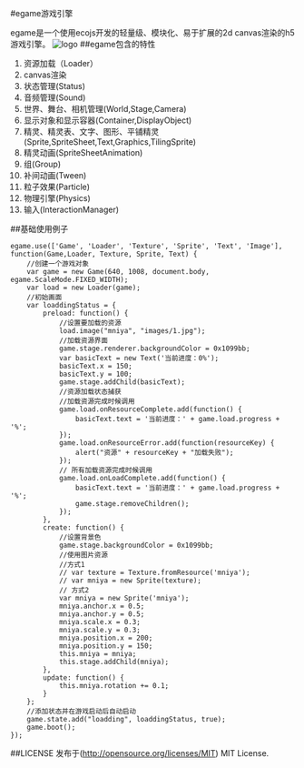 #egame游戏引擎

egame是一个使用ecojs开发的轻量级、模块化、易于扩展的2d canvas渲染的h5游戏引擎。
![logo](https://github.com/ecoone/egame/blob/master/demo/images/egame-logo.png)
##egame包含的特性
1.  资源加载（Loader）
2.  canvas渲染
3.  状态管理(Status)
4.  音频管理(Sound)
5.  世界、舞台、相机管理(World,Stage,Camera)
6.  显示对象和显示容器(Container,DisplayObject)
7.  精灵、精灵表、文字、图形、平铺精灵(Sprite,SpriteSheet,Text,Graphics,TilingSprite)
8.  精灵动画(SpriteSheetAnimation)
9.  组(Group)
10. 补间动画(Tween)
11. 粒子效果(Particle)
12. 物理引擎(Physics)
13. 输入(InteractionManager)

##基础使用例子
```
egame.use(['Game', 'Loader', 'Texture', 'Sprite', 'Text', 'Image'], function(Game,Loader, Texture, Sprite, Text) {
	//创建一个游戏对象
	var game = new Game(640, 1008, document.body, egame.ScaleMode.FIXED_WIDTH);
	var load = new Loader(game);
	//初始画面
	var loaddingStatus = {
		preload: function() {
			//设置要加载的资源
			load.image("mniya", "images/1.jpg");
			//加载资源界面
			game.stage.renderer.backgroundColor = 0x1099bb;
			var basicText = new Text('当前进度：0%');
			basicText.x = 150;
			basicText.y = 100;
			game.stage.addChild(basicText);
			//资源加载状态捕获
			//加载资源完成时候调用
			game.load.onResourceComplete.add(function() {
				basicText.text = '当前进度：' + game.load.progress + '%';
			});
			game.load.onResourceError.add(function(resourceKey) {
				alert("资源" + resourceKey + "加载失败");
			});
			// 所有加载资源完成时候调用
			game.load.onLoadComplete.add(function() {
				basicText.text = '当前进度：' + game.load.progress + '%';
				game.stage.removeChildren();
			});
		},
		create: function() {
			//设置背景色
			game.stage.backgroundColor = 0x1099bb;
			//使用图片资源
			//方式1
			// var texture = Texture.fromResource('mniya');
			// var mniya = new Sprite(texture);
			// 方式2
			var mniya = new Sprite('mniya');
			mniya.anchor.x = 0.5;
			mniya.anchor.y = 0.5;
			mniya.scale.x = 0.3;
			mniya.scale.y = 0.3;
			mniya.position.x = 200;
			mniya.position.y = 150;
			this.mniya = mniya;
			this.stage.addChild(mniya);
		},
		update: function() {
			this.mniya.rotation += 0.1;
		}
	};
	//添加状态并在游戏启动后自动启动
	game.state.add("loadding", loaddingStatus, true);
	game.boot();
});
```

##LICENSE
发布于(http://opensource.org/licenses/MIT) MIT License.



